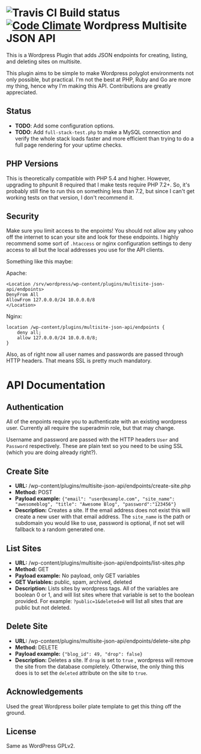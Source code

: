 ![Travis CI Build status](https://travis-ci.org/remkade/multisite-json-api.svg?branch=master) [![Code Climate](https://codeclimate.com/github/remkade/multisite-json-api.png)](https://codeclimate.com/github/remkade/multisite-json-api)
Wordpress Multisite JSON API
============================
This is a Wordpress Plugin that adds JSON endpoints for creating, listing, and deleting sites on multisite.

This plugin aims to be simple to make Wordpress polyglot environments not only possible, but practical. I'm not the best at PHP, Ruby and Go are more my thing, hence why I'm making this API. Contributions are greatly appreciated.

Status
------
* **TODO**: Add some configuration options.
* **TODO**: Add `full-stack-test.php` to make a MySQL connection and verify the whole stack loads faster and more efficient than trying to do a full page rendering for your uptime checks.

PHP Versions
------------
This is theoretically compatible with PHP 5.4 and higher. However, upgrading to phpunit 8 required that I make tests require PHP 7.2+. So, it's probably still fine to run this on something less than 7.2, but since I can't get working tests on that version, I don't recommend it.

Security
--------
Make sure you limit access to the enpoints! You should not allow any yahoo off the internet to scan your site and look for these endpoints. I highly recommend some sort of `.htaccess` or nginx configuration settings to deny access to all but the local addresses you use for the API clients.

Something like this maybe:

Apache:

```
<Location /srv/wordpress/wp-content/plugins/multisite-json-api/endpoints>
DenyFrom All
AllowFrom 127.0.0.0/24 10.0.0.0/8
</Location>
```

Nginx:

```
location /wp-content/plugins/multisite-json-api/endpoints {
	deny all;
	allow 127.0.0.0/24 10.0.0.0/8;
}
```

Also, as of right now all user names and passwords are passed through HTTP headers. That means SSL is pretty much mandatory.

API Documentation
=================

Authentication
--------------
All of the enpoints require you to authenticate with an existing wordpress user. Currently all require the superadmin role, but that may change.

Username and password are passed with the HTTP headers `User` and `Password` respectively. These are plain text so you need to be using SSL (which you are doing already right?).

Create Site
-----------
- **URL:** /wp-content/plugins/multisite-json-api/endpoints/create-site.php
- **Method:** POST
- **Payload example:** `{"email": "user@example.com", "site_name": "awesomeblog", "title": "Awesome Blog", "password":"123456"}` 
- **Description:** Creates a site. If the email address does not exist this will create a new user with that email address. The `site_name` is the path or subdomain you would like to use, password is optional, if not set will fallback to a random generated one.

List Sites
----------
- **URL:** /wp-content/plugins/multisite-json-api/endpoints/list-sites.php
- **Method:** GET
- **Payload example:** No payload, only GET variables
- **GET Variables:** public, spam, archived, deleted
- **Description:** Lists sites by wordpress tags. All of the variables are boolean 0 or 1, and will list sites where that variable is set to the boolean provided. For example: `?public=1&deleted=0` will list all sites that are public but not deleted.

Delete Site
-----------
- **URL:** /wp-content/plugins/multisite-json-api/endpoints/delete-site.php
- **Method:** DELETE
- **Payload example:** `{"blog_id": 49, "drop": false}`
- **Description:** Deletes a site. If `drop` is set to `true` , wordpress will remove the site from the database completely. Otherwise, the only thing this does is to set the `deleted` attribute on the site to `true`.

Acknowledgements
----------------
Used the great Wordpress boiler plate template to get this thing off the ground.

License
-------
Same as WordPress GPLv2.
